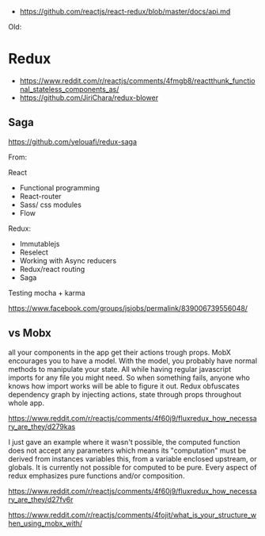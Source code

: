 - https://github.com/reactjs/react-redux/blob/master/docs/api.md    

Old:

# Redux

- https://www.reddit.com/r/reactjs/comments/4fmgb8/reactthunk_functional_stateless_components_as/
- https://github.com/JiriChara/redux-blower

## Saga

https://github.com/yelouafi/redux-saga

From:

React
- Functional programming
- React-router
- Sass/ css modules
- Flow

Redux:
- Immutablejs
- Reselect
- Working with Async reducers
- Redux/react routing
- Saga

Testing mocha + karma

https://www.facebook.com/groups/jsjobs/permalink/839006739556048/

## vs Mobx

all your components in the app get their actions trough props. MobX encourages you to have a model. With the model, you probably have normal methods to manipulate your state. All while having regular javascript imports for any file you might need. So when something fails, anyone who knows how import works will be able to figure it out. Redux obfuscates dependency graph by injecting actions, state through props throughout whole app.

https://www.reddit.com/r/reactjs/comments/4f60j9/fluxredux_how_necessary_are_they/d279kas

I just gave an example where it wasn't possible, the computed function does not accept any parameters which means its "computation" must be derived from instances variables this, from a variable enclosed upstream, or globals. It is currently not possible for computed to be pure. Every aspect of redux emphasizes pure functions and/or composition.

https://www.reddit.com/r/reactjs/comments/4f60j9/fluxredux_how_necessary_are_they/d27fv6r

https://www.reddit.com/r/reactjs/comments/4fojit/what_is_your_structure_when_using_mobx_with/
